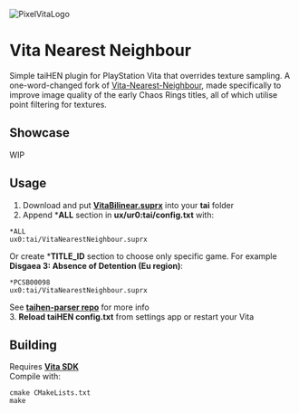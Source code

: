 ![PixelVitaLogo](https://user-images.githubusercontent.com/20092823/113035584-09c89c80-919c-11eb-9a82-a0cc51e6c6f0.png)

# Vita Nearest Neighbour
Simple taiHEN plugin for PlayStation Vita that overrides texture sampling. A one-word-changed fork of [Vita-Nearest-Neighbour](https://github.com/MuxaJlbl4/Vita-Nearest-Neighbour), made specifically to improve image quality of the early Chaos Rings titles, all of which utilise point filtering for textures.

## Showcase
WIP

## Usage
1. Download and put **[VitaBilinear.suprx](https://github.com/swosho/Vita-Bilinear/releases)** into your **tai** folder  
2. Append ***ALL** section in **ux/ur0:tai/config.txt** with:
```
*ALL
ux0:tai/VitaNearestNeighbour.suprx
```
Or create ***TITLE_ID** section to choose only specific game. For example **Disgaea 3: Absence of Detention (Eu region)**:
```
*PCSB00098
ux0:tai/VitaNearestNeighbour.suprx
```
See **[taihen-parser repo](https://github.com/DaveeFTW/taihen-parser)** for more info  
3. **Reload taiHEN config.txt** from settings app or restart your Vita  

## Building
Requires **[Vita SDK](https://vitasdk.org)**  
Compile with:

```
cmake CMakeLists.txt  
make
```
